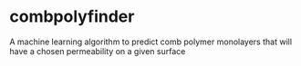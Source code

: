 # combpolyfinder
A machine learning algorithm to predict comb polymer monolayers that will have a chosen permeability on a given surface
